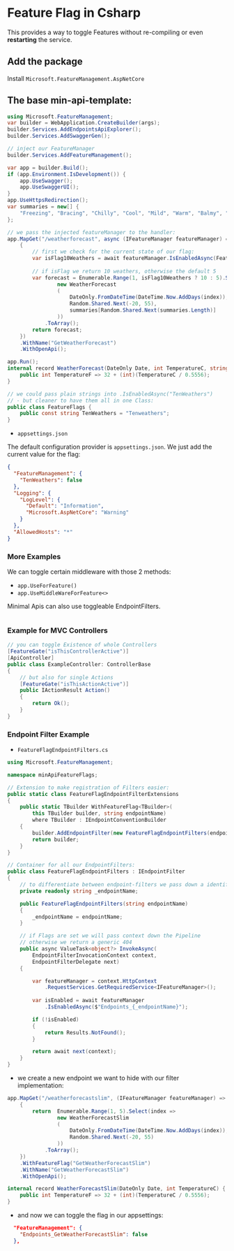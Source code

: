 # Feature Flag in Csharp
This provides a way to toggle Features without re-compiling or even **restarting** the service.

## Add the package
Install `Microsoft.FeatureManagement.AspNetCore`

## The base min-api-template:
```cs
using Microsoft.FeatureManagement;
var builder = WebApplication.CreateBuilder(args);
builder.Services.AddEndpointsApiExplorer();
builder.Services.AddSwaggerGen();

// inject our FeatureManager
builder.Services.AddFeatureManagement();

var app = builder.Build();
if (app.Environment.IsDevelopment()) {
    app.UseSwagger();
    app.UseSwaggerUI();
}
app.UseHttpsRedirection();
var summaries = new[] {
    "Freezing", "Bracing", "Chilly", "Cool", "Mild", "Warm", "Balmy", "Hot", "Sweltering", "Scorching"
};

// we pass the injected featureManager to the handler:
app.MapGet("/weatherforecast", async (IFeatureManager featureManager) =>
    {
        // first we check for the current state of our flag:
        var isFlag10Weathers = await featureManager.IsEnabledAsync(FeatureFlags.TenWeathers);
        
        // if isFlag we return 10 weathers, otherwise the default 5
        var forecast = Enumerable.Range(1, isFlag10Weathers ? 10 : 5).Select(index =>
                new WeatherForecast
                (
                    DateOnly.FromDateTime(DateTime.Now.AddDays(index)),
                    Random.Shared.Next(-20, 55),
                    summaries[Random.Shared.Next(summaries.Length)]
                ))
            .ToArray();
        return forecast;
    })
    .WithName("GetWeatherForecast")
    .WithOpenApi();

app.Run();
internal record WeatherForecast(DateOnly Date, int TemperatureC, string? Summary) {
    public int TemperatureF => 32 + (int)(TemperatureC / 0.5556);
}

// we could pass plain strings into .IsEnabledAsync("TenWeathers")
// - but cleaner to have them all in one Class:
public class FeatureFlags {
    public const string TenWeathers = "Tenweathers";
}
```

- `appsettings.json`

The default configuration provider is `appsettings.json`. We just add the current value for the flag: 
```json
{
  "FeatureManagement": {
    "TenWeathers": false
  },
  "Logging": {
    "LogLevel": {
      "Default": "Information",
      "Microsoft.AspNetCore": "Warning"
    }
  },
  "AllowedHosts": "*"
}
```

### More Examples
We can toggle certain middleware with those 2 methods:
- `app.UseForFeature()` 
- `app.UseMiddleWareForFeature<>`

Minimal Apis can also use toggleable EndpointFilters.
```csharp
```

### Example for MVC Controllers
```cs
// you can toggle Existence of whole Controllers
[FeatureGate("isThisControllerActive")]
[ApiController]
public class ExampleController: ControllerBase
{
    // but also for single Actions
    [FeatureGate("isThisActionActive")]
    public IActionResult Action()
    {
        return Ok();
    }
}
```

### Endpoint Filter Example
- `FeatureFlagEndpointFilters.cs`
```cs
using Microsoft.FeatureManagement;

namespace minApiFeatureFlags;

// Extension to make registration of Filters easier:
public static class FeatureFlagEndpointFilterExtensions
{
    public static TBuilder WithFeatureFlag<TBuilder>(
        this TBuilder builder, string endpointName) 
        where TBuilder : IEndpointConventionBuilder
    {
        builder.AddEndpointFilter(new FeatureFlagEndpointFilters(endpointName));
        return builder;
    }
}

// Container for all our EndpointFilters:
public class FeatureFlagEndpointFilters : IEndpointFilter
{
    // to differentiate between endpoint-filters we pass down a identifier string:
    private readonly string _endpointName;

    public FeatureFlagEndpointFilters(string endpointName)
    {
        _endpointName = endpointName;
    }

    // if Flags are set we will pass context down the Pipeline
    // otherwise we return a generic 404
    public async ValueTask<object?> InvokeAsync(
        EndpointFilterInvocationContext context, 
        EndpointFilterDelegate next)
    {

        var featureManager = context.HttpContext
            .RequestServices.GetRequiredService<IFeatureManager>();
        
        var isEnabled = await featureManager
            .IsEnabledAsync($"Endpoints_{_endpointName}");

        if (!isEnabled)
        {
            return Results.NotFound();
        }

        return await next(context);
    }
}
```
- we create a new endpoint we want to hide with our filter implementation:
```cs
app.MapGet("/weatherforecastslim", (IFeatureManager featureManager) =>
    {
        return  Enumerable.Range(1, 5).Select(index =>
                new WeatherForecastSlim
                (
                    DateOnly.FromDateTime(DateTime.Now.AddDays(index)),
                    Random.Shared.Next(-20, 55)
                ))
            .ToArray();
    })
    .WithFeatureFlag("GetWeatherForecastSlim")
    .WithName("GetWeatherForecastSlim")
    .WithOpenApi();

internal record WeatherForecastSlim(DateOnly Date, int TemperatureC) {
    public int TemperatureF => 32 + (int)(TemperatureC / 0.5556);
}
```


- and now we can toggle the flag in our appsettings:
```json
  "FeatureManagement": {
    "Endpoints_GetWeatherForecastSlim": false
  },
```
